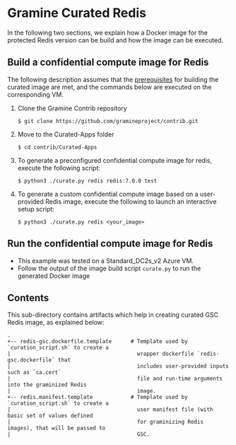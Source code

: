 # Gramine Curated Redis
In the following two sections, we explain how a Docker image for the protected Redis version can be
build and how the image can be executed.

## Build a confidential compute image for Redis
The following description assumes that the [prerequisites](https://github.com/gramineproject/contrib.git/Curated-Apps/README.md)
for building the curated image are met, and the commands below are executed on the
corresponding VM.

1. Clone the Gramine Contrib repository

       $ git clone https://github.com/gramineproject/contrib.git

2. Move to the Curated-Apps folder

       $ cd contrib/Curated-Apps

3. To generate a preconfigured confidential compute image for redis, execute the following script:

       $ python3 ./curate.py redis redis:7.0.0 test

4. To generate a custom confidential compute image based on a user-provided Redis image, execute
   the following to launch an interactive setup script:

       $ python3 ./curate.py redis <your_image>

## Run the confidential compute image for Redis

- This example was tested on a Standard_DC2s_v2 Azure VM.
- Follow the output of the image build script `curate.py` to run the generated Docker image

## Contents
This sub-directory contains artifacts which help in creating curated GSC Redis image, as explained
below:

    .
    +-- redis-gsc.dockerfile.template      # Template used by `curation_script.sh` to create a
    |                                        wrapper dockerfile `redis-gsc.dockerfile` that
    |                                        includes user-provided inputs such as `ca.cert`
    |                                        file and run-time arguments into the graminized Redis
    |                                        image.
    +-- redis.manifest.template            # Template used by `curation_script.sh` to create a
    |                                        user manifest file (with basic set of values defined
    |                                        for graminizing Redis images), that will be passed to
    |                                        GSC.
